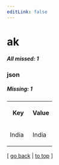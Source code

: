 ```yaml
---
editLink: false
---
```


# ak

##### All missed: 1


### json

##### Missing: 1

<table width="100%">
<tr><th width="50%">

Key

</th><th width="50%">

Value

</th></tr>
<tr><td width="50%">

India

</td><td width="50%">

India

</td></tr>
</table>

[ [go back](../status.md) | [to top](#) ]

